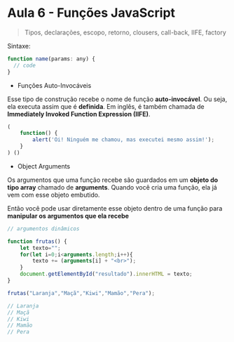 # Aula 6 - Funções JavaScript

> Tipos, declarações, escopo, retorno, clousers, call-back, IIFE, factory

Sintaxe:

```js
function name(params: any) {
  // code
}
```

- Funções Auto-Invocáveis

Esse tipo de construção recebe o nome de função **auto-invocável**.
Ou seja, ela executa assim que é **definida**.
Em inglês, é também chamada de **Immediately Invoked Function Expression (IIFE)**.

```js
(
    function() {
        alert('Oi! Ninguém me chamou, mas executei mesmo assim!');
    }
) ()
```

- Object Arguments

Os argumentos que uma função recebe são guardados em um **objeto do tipo array** chamado de **arguments**.
Quando você cria uma função, ela já vem com esse objeto embutido.

Então você pode usar diretamente esse objeto dentro de uma função para **manipular os argumentos que ela recebe**

```js
// argumentos dinâmicos

function frutas() { 
    let texto="";
    for(let i=0;i<arguments.length;i++){
        texto += (arguments[i] + "<br>");
    }
    document.getElementById("resultado").innerHTML = texto;
}

frutas("Laranja","Maçã","Kiwi","Mamão","Pera");

// Laranja
// Maçã
// Kiwi
// Mamão
// Pera
```
